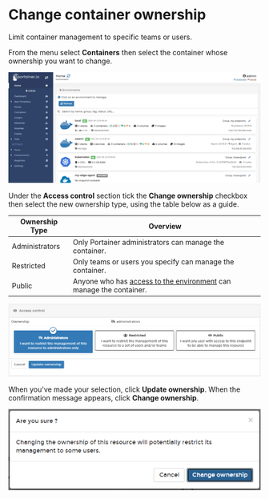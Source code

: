 # Change container ownership

Limit container management to specific teams or users.

From the menu select **Containers** then select the container whose ownership you want to change.

![](../../../.gitbook/assets/2.9-containers-view-1.gif)

Under the **Access control** section tick the **Change ownership** checkbox then select the new ownership type, using the table below as a guide.

| Ownership Type | Overview                                                                                                    |
| -------------- | ----------------------------------------------------------------------------------------------------------- |
| Administrators | Only Portainer administrators can manage the container.                                                     |
| Restricted     | Only teams or users you specify can manage the container.                                                   |
| Public         | Anyone who has [access to the environment](../../../admin/environments/access.md) can manage the container. |

![](../../../.gitbook/assets/containers-ownership-2.png)

When you've made your selection, click **Update ownership**. When the confirmation message appears, click **Change ownership**.

![](../../../.gitbook/assets/containers-ownership-3.png)
